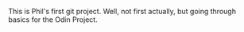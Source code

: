 This is Phil's first git project. Well, not first actually, but going through basics for the Odin Project.
